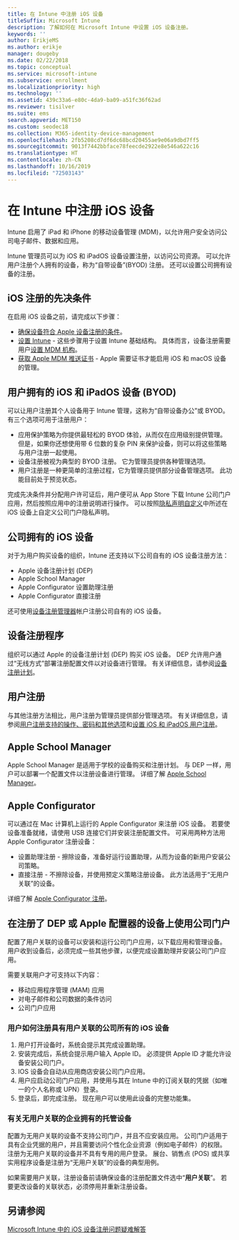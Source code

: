 ```yaml
---
title: 在 Intune 中注册 iOS 设备
titleSuffix: Microsoft Intune
description: 了解如何在 Microsoft Intune 中设置 iOS 设备注册。
keywords: ''
author: ErikjeMS
ms.author: erikje
manager: dougeby
ms.date: 02/22/2018
ms.topic: conceptual
ms.service: microsoft-intune
ms.subservice: enrollment
ms.localizationpriority: high
ms.technology: ''
ms.assetid: 439c33a6-e80c-4da9-ba09-a51fc36f62ad
ms.reviewer: tisilver
ms.suite: ems
search.appverid: MET150
ms.custom: seodec18
ms.collection: M365-identity-device-management
ms.openlocfilehash: 2fb5208cd7df6dc68bcd20455ae9e06a9dbd7ff5
ms.sourcegitcommit: 9013f7442bbface78feecde2922e8e546a622c16
ms.translationtype: HT
ms.contentlocale: zh-CN
ms.lasthandoff: 10/16/2019
ms.locfileid: "72503143"
---
```

# <a name="enroll-ios-devices-in-intune"></a>在 Intune 中注册 iOS 设备

Intune 启用了 iPad 和 iPhone 的移动设备管理 (MDM)，以允许用户安全访问公司电子邮件、数据和应用。

Intune 管理员可以为 iOS 和 iPadOS 设备设置注册，以访问公司资源。 可以允许用户注册个人拥有的设备，称为“自带设备”(BYOD) 注册。 还可以设置公司拥有设备的注册。

## <a name="prerequisites-for-ios-enrollment"></a>iOS 注册的先决条件

在启用 iOS 设备之前，请完成以下步骤：

- [确保设备符合 Apple 设备注册的条件](https://support.apple.com/en-us/HT204142#eligibility)。
- [设置 Intune](../fundamentals/setup-steps.md) - 这些步骤用于设置 Intune 基础结构。 具体而言，设备注册需要用户[设置 MDM 机构](../fundamentals/mdm-authority-set.md)。
- [获取 Apple MDM 推送证书](apple-mdm-push-certificate-get.md) - Apple 需要证书才能启用 iOS 和 macOS 设备的管理。

## <a name="user-owned-ios-and-ipados-devices-byod"></a>用户拥有的 iOS 和 iPadOS 设备 (BYOD)

可以让用户注册其个人设备用于 Intune 管理，这称为“自带设备办公”或 BYOD。 有三个选项可用于注册用户：
- 应用保护策略为你提供最轻松的 BYOD 体验，从而仅在应用级别提供管理。 但是，如果你还想使用带 6 位数的复杂 PIN 来保护设备，则可以将这些策略与用户注册一起使用。
- 设备注册被视为典型的 BYOD 注册。 它为管理员提供各种管理选项。
- 用户注册是一种更简单的注册过程，它为管理员提供部分设备管理选项。 此功能目前处于预览状态。 

完成先决条件并分配用户许可证后，用户便可从 App Store 下载 Intune 公司门户应用，然后按照应用中的注册说明进行操作。 可以按照[隐私声明自定义](../apps/company-portal-app.md#privacy-statement-customization)中所述在 iOS 设备上自定义公司门户隐私声明。

## <a name="company-owned-ios-devices"></a>公司拥有的 iOS 设备

对于为用户购买设备的组织，Intune 还支持以下公司自有的 iOS 设备注册方法：

- Apple 设备注册计划 (DEP)
- Apple School Manager
- Apple Configurator 设置助理注册
- Apple Configurator 直接注册

还可使用[设备注册管理器](device-enrollment-manager-enroll.md)帐户注册公司自有的 iOS 设备。

## <a name="device-enrollment-program"></a>设备注册程序

组织可以通过 Apple 的设备注册计划 (DEP) 购买 iOS 设备。 DEP 允许用户通过“无线方式”部署注册配置文件以对设备进行管理。 有关详细信息，请参阅[设备注册计划](device-enrollment-program-enroll-ios.md)。

## <a name="user-enrollment"></a>用户注册
与其他注册方法相比，用户注册为管理员提供部分管理选项。 有关详细信息，请参阅[用户注册支持的操作、密码和其他选项](ios-user-enrollment-supported-actions.md)和[设置 iOS 和 iPadOS 用户注册](ios-user-enrollment.md)。

## <a name="apple-school-manager"></a>Apple School Manager

Apple School Manager 是适用于学校的设备购买和注册计划。 与 DEP 一样，用户可以部署一个配置文件以注册设备进行管理。 详细了解 [Apple School Manager](apple-school-manager-set-up-ios.md)。

## <a name="apple-configurator"></a>Apple Configurator

可以通过在 Mac 计算机上运行的 Apple Configurator 来注册 iOS 设备。 若要使设备准备就绪，请使用 USB 连接它们并安装注册配置文件。 可采用两种方法用 Apple Configurator 注册设备：

- 设置助理注册 - 擦除设备，准备好运行设置助理，从而为设备的新用户安装公司策略。
- 直接注册 - 不擦除设备，并使用预定义策略注册设备。 此方法适用于“无用户关联”的设备。

详细了解 [Apple Configurator 注册](apple-configurator-enroll-ios.md)。

## <a name="use-the-company-portal-on-dep-enrolled-or-apple-configurator-enrolled-devices"></a>在注册了 DEP 或 Apple 配置器的设备上使用公司门户

配置了用户关联的设备可以安装和运行公司门户应用，以下载应用和管理设备。 用户收到设备后，必须完成一些其他步骤，以便完成设置助理并安装公司门户应用。

需要关联用户才可支持以下内容：

- 移动应用程序管理 (MAM) 应用
- 对电子邮件和公司数据的条件访问
- 公司门户应用

### <a name="how-users-enroll-corporate-owned-ios-devices-with-user-affinity"></a>用户如何注册具有用户关联的公司所有的 iOS 设备

1. 用户打开设备时，系统会提示其完成设置助理。
2. 安装完成后，系统会提示用户输入 Apple ID。 必须提供 Apple ID 才能允许设备安装公司门户。
3. IOS 设备会自动从应用商店安装公司门户应用。
4. 用户应启动公司门户应用，并使用与其在 Intune 中的订阅关联的凭据（如唯一的个人名称或 UPN）登录。
5. 登录后，即完成注册。 现在用户可以使用此设备的完整功能集。

### <a name="about-corporate-owned-managed-devices-with-no-user-affinity"></a>有关无用户关联的企业拥有的托管设备

配置为无用户关联的设备不支持公司门户，并且不应安装应用。 公司门户适用于具有企业凭据的用户，并且需要访问个性化企业资源（例如电子邮件）的权限。 注册为无用户关联的设备并不具有专用的用户登录。 展台、销售点 (POS) 或共享实用程序设备是注册为“无用户关联”的设备的典型用例。

如果需要用户关联，注册设备前请确保设备的注册配置文件选中“**用户关联**”。 若要更改设备的关联状态，必须停用并重新注册设备。

## <a name="see-also"></a>另请参阅

[Microsoft Intune 中的 iOS 设备注册问题疑难解答](https://support.microsoft.com/help/4039809)
